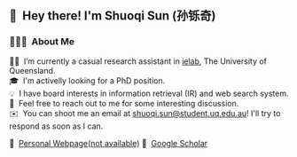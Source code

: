 ## 👋 &nbsp;Hey there! I'm Shuoqi Sun (孙铄奇) 

### 👨🏻‍💻 &nbsp;About Me

👨‍💻 &nbsp;I’m currently a casual research assistant in [ielab](http://ielab.io), The University of Queensland.\
🎓 &nbsp;I'm activelly looking for a PhD position.\
💡 &nbsp;I have board interests in information retrieval (IR) and web search system.\
💬 &nbsp;Feel free to reach out to me for some interesting discussion.\
✉️ &nbsp;You can shoot me an email at shuoqi.sun@student.uq.edu.au! I'll try to respond as soon as I can.

📄 &nbsp;[Personal Webpage(not available)](http://shuoqisun@github.io) 🌱 &nbsp;[Google Scholar](https://scholar.google.com.au/citations?user=qrSLoU4AAAAJ&hl=en)
